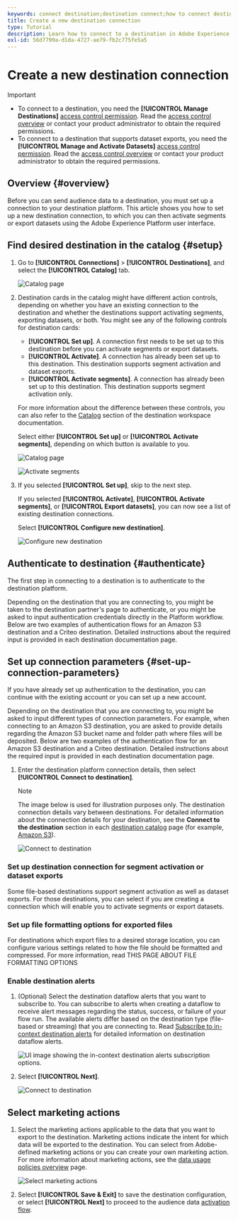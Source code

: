 ```yaml
---
keywords: connect destination;destination connect;how to connect destination
title: Create a new destination connection
type: Tutorial
description: Learn how to connect to a destination in Adobe Experience Platform, enable alerts, and set up marketing actions for your connected destination.
exl-id: 56d7799a-d1da-4727-ae79-fb2c775fe5a5
---
```

# Create a new destination connection

>[!IMPORTANT]
> 
>* To connect to a destination, you need the **[!UICONTROL Manage Destinations]** [access control permission](/help/access-control/home.md#permissions). Read the [access control overview](/help/access-control/ui/overview.md) or contact your product administrator to obtain the required permissions.
>* To connect to a destination that supports dataset exports, you need the **[!UICONTROL Manage and Activate Datasets]** [access control permission](/help/access-control/home.md#permissions). Read the [access control overview](/help/access-control/ui/overview.md) or contact your product administrator to obtain the required permissions.

## Overview {#overview}

Before you can send audience data to a destination, you must set up a connection to your destination platform. This article shows you how to set up a new destination connection, to which you can then activate segments or export datasets using the Adobe Experience Platform user interface.

## Find desired destination in the catalog {#setup}

1. Go to **[!UICONTROL Connections]** > **[!UICONTROL Destinations]**, and select the **[!UICONTROL Catalog]** tab.

   ![Catalog page](../assets/ui/connect-destinations/catalog.png)

2. Destination cards in the catalog might have different action controls, depending on whether you have an existing connection to the destination and whether the destinations support activating segments, exporting datasets, or both. You might see any of the following controls for destination cards: 

   * **[!UICONTROL Set up]**. A connection first needs to be set up to this destination before you can activate segments or export datasets.
   * **[!UICONTROL Activate]**. A connection has already been set up to this destination. This destination supports segment activation and dataset exports.
   * **[!UICONTROL Activate segments]**. A connection has already been set up to this destination. This destination supports segment activation only.
   
   For more information about the difference between these controls, you can also refer to the [Catalog](../ui/destinations-workspace.md#catalog) section of the destination workspace documentation.

   Select either **[!UICONTROL Set up]** or **[!UICONTROL Activate segments]**, depending on which button is available to you.

   ![Catalog page](../assets/ui/connect-destinations/set-up.png)

   ![Activate segments](../assets/ui/connect-destinations/activate-segments.png)

3. If you selected **[!UICONTROL Set up]**, skip to the next step. 
   
   If you selected **[!UICONTROL Activate]**, **[!UICONTROL Activate segments]**, or **[!UICONTROL Export datasets]**, you can now see a list of existing destination connections. 

   Select **[!UICONTROL Configure new destination]**.

   ![Configure new destination](../assets/ui/connect-destinations/configure-new-destination.png)

## Authenticate to destination {#authenticate}

The first step in connecting to a destination is to authenticate to the destination platform. 

Depending on the destination that you are connecting to, you might be taken to the destination partner's page to authenticate, or you might be asked to input authentication credentials directly in the Platform workflow. Below are two examples of authentication flows for an Amazon S3 destination and a Criteo destination. Detailed instructions about the required input is provided in each destination documentation page.

## Set up connection parameters {#set-up-connection-parameters}

If you have already set up authentication to the destination, you can continue with the existing account or you can set up a new account. 

Depending on the destination that you are connecting to, you might be asked to input different types of connection parameters. For example, when connecting to an Amazon S3 destination, you are asked to provide details regarding the Amazon S3 bucket name and folder path where files will be deposited. Below are two examples of the authentication flow for an Amazon S3 destination and a Criteo destination. Detailed instructions about the required input is provided in each destination documentation page.

1. Enter the destination platform connection details, then select **[!UICONTROL Connect to destination]**.

   >[!NOTE]
   >
   >The image below is used for illustration purposes only. The destination connection details vary between destinations. For detailed information about the connection details for your destination, see the **Connect to the destination** section in each [destination catalog](../catalog/overview.md) page (for example, [Amazon S3](..//catalog/advertising/google-customer-match.md#connect)).

   ![Connect to destination](../assets/ui/connect-destinations/connect-destination.png)

### Set up destination connection for segment activation or dataset exports

Some file-based destinations support segment activation as well as dataset exports. For those destinations, you can select if you are creating a connection which will enable you to activate segments or export datasets.

### Set up file formatting options for exported files

For destinations which export files to a desired storage location, you can configure various settings related to how the file should be formatted and compressed. For more information, read THIS PAGE ABOUT FILE FORMATTING OPTIONS 

### Enable destination alerts

1. (Optional) Select the destination dataflow alerts that you want to subscribe to. You can subscribe to alerts when creating a dataflow to receive alert messages regarding the status, success, or failure of your flow run. The available alerts differ based on the destination type (file-based or streaming) that you are connecting to. Read [Subscribe to in-context destination alerts](alerts.md) for detailed information on destination dataflow alerts.

   ![UI image showing the in-context destination alerts subscription options.](../assets/ui/connect-destinations/subscribe-to-alerts.png)

2. Select **[!UICONTROL Next]**.

   ![Connect to destination](../assets/ui/connect-destinations/next.png)

## Select marketing actions

1. Select the marketing actions applicable to the data that you want to export to the destination. Marketing actions indicate the intent for which data will be exported to the destination. You can select from Adobe-defined marketing actions or you can create your own marketing action. For more information about marketing actions, see the [data usage policies overview](../../data-governance/policies/overview.md) page.

   ![Select marketing actions](../assets/ui/connect-destinations/governance.png)

2. Select **[!UICONTROL Save & Exit]** to save the destination configuration, or select **[!UICONTROL Next]** to proceed to the audience data [activation flow](activation-overview.md).